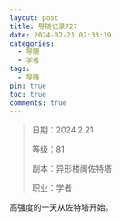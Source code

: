 ```yaml
---
layout: post
title: 导随记录727
date: 2024-02-21 02:33:19
categories:
  - 导随
  - 学者
tags:
  - 导随
pin: true
toc: true
comments: true
---
```

> 日期：2024.2.21
>
> 等级：81
>
> 副本：异形楼阁佐特塔
>
> 职业：学者

高强度的一天从佐特塔开始。